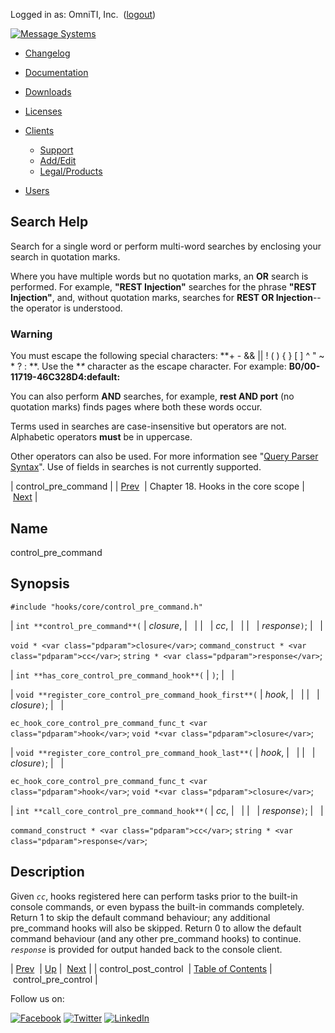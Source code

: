 Logged in as: OmniTI, Inc.  ([logout](https://support.messagesystems.com/logout.php))

[![Message Systems](https://support.messagesystems.com/images/ms-white205.png)](https://support.messagesystems.com/start.php) 

*   [Changelog](https://support.messagesystems.com/start.php?show=changelog)
*   [Documentation](https://support.messagesystems.com/docs/)
*   [Downloads](https://support.messagesystems.com/start.php)

*   [Licenses](https://support.messagesystems.com/license_summary.php)
*   <a href="">Clients</a>
    *   [Support](https://support.messagesystems.com/cs.php)
    *   [Add/Edit](https://support.messagesystems.com/edit_client.php)
    *   [Legal/Products](https://support.messagesystems.com/edit_products.php)
*   [Users](https://support.messagesystems.com/edit_customer.php)

## Search Help

Search for a single word or perform multi-word searches by enclosing your search in quotation marks.

Where you have multiple words but no quotation marks, an **OR** search is performed. For example, **"REST Injection"** searches for the phrase **"REST Injection"**, and, without quotation marks, searches for **REST OR Injection**--the operator is understood.

### Warning

You must escape the following special characters: **+ - && || ! ( ) { } [ ] ^ " ~ * ? : \**. Use the **\** character as the escape character. For example: **B0/00-11719-46C328D4\:default\:**

You can also perform **AND** searches, for example, **rest AND port** (no quotation marks) finds pages where both these words occur.

Terms used in searches are case-insensitive but operators are not. Alphabetic operators **must** be in uppercase.

Other operators can also be used. For more information see "[Query Parser Syntax](https://lucene.apache.org/core/old_versioned_docs/versions/3_0_0/queryparsersyntax.html)". Use of fields in searches is not currently supported.

| control_pre_command |
| [Prev](extending.hooks.core.control_post_control.php)  | Chapter 18. Hooks in the core scope |  [Next](extending.hooks.core.control_pre_control.php) |

<a name="extending.hooks.core.control_pre_command"></a>
## Name

control_pre_command

## Synopsis

`#include "hooks/core/control_pre_command.h"`

| `int **control_pre_command**(` | <var class="pdparam">closure</var>, |   |
|   | <var class="pdparam">cc</var>, |   |
|   | <var class="pdparam">response</var>`)`; |   |

`void * <var class="pdparam">closure</var>`;
`command_construct * <var class="pdparam">cc</var>`;
`string * <var class="pdparam">response</var>`;

| `int **has_core_control_pre_command_hook**(` | `)`; |   |

| `void **register_core_control_pre_command_hook_first**(` | <var class="pdparam">hook</var>, |   |
|   | <var class="pdparam">closure</var>`)`; |   |

`ec_hook_core_control_pre_command_func_t <var class="pdparam">hook</var>`;
`void *<var class="pdparam">closure</var>`;

| `void **register_core_control_pre_command_hook_last**(` | <var class="pdparam">hook</var>, |   |
|   | <var class="pdparam">closure</var>`)`; |   |

`ec_hook_core_control_pre_command_func_t <var class="pdparam">hook</var>`;
`void *<var class="pdparam">closure</var>`;

| `int **call_core_control_pre_command_hook**(` | <var class="pdparam">cc</var>, |   |
|   | <var class="pdparam">response</var>`)`; |   |

`command_construct * <var class="pdparam">cc</var>`;
`string * <var class="pdparam">response</var>`;<a name="idp20868784"></a>
## Description

Given *`cc`*, hooks registered here can perform tasks prior to the built-in console commands, or even bypass the built-in commands completely. Return 1 to skip the default command behaviour; any additional pre_command hooks will also be skipped. Return 0 to allow the default command behaviour (and any other pre_command hooks) to continue. *`response`* is provided for output handed back to the console client.

| [Prev](extending.hooks.core.control_post_control.php)  | [Up](extending.hooks.core.php) |  [Next](extending.hooks.core.control_pre_control.php) |
| control_post_control  | [Table of Contents](index.php) |  control_pre_control |

Follow us on:

[![Facebook](https://support.messagesystems.com/images/icon-facebook.png)](http://www.facebook.com/messagesystems) [![Twitter](https://support.messagesystems.com/images/icon-twitter.png)](http://twitter.com/#!/MessageSystems) [![LinkedIn](https://support.messagesystems.com/images/icon-linkedin.png)](http://www.linkedin.com/company/message-systems)